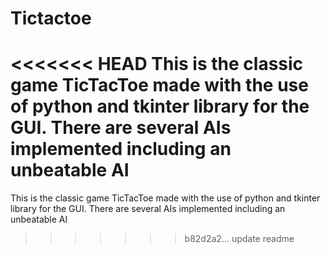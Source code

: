 # Tictactoe
<<<<<<< HEAD
This is the classic game TicTacToe made with the use of python and tkinter library for the GUI.
There are several AIs implemented including an unbeatable AI 
=======
This is the classic game TicTacToe made with the use of python and tkinter library for the GUI. 
There are several AIs implemented including an unbeatable AI
>>>>>>> b82d2a2... update readme
